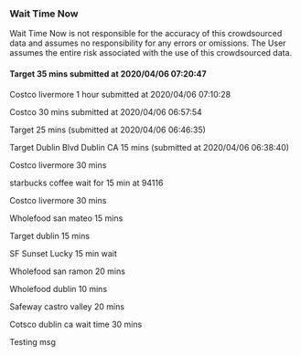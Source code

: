 
### Wait Time Now
Wait Time Now is not responsible for the accuracy of this crowdsourced data and assumes no responsibility for any errors or omissions. The User assumes the entire risk associated with the use of this crowdsourced data.   



#### Target 35 mins submitted at 2020/04/06 07:20:47




Costco livermore 1 hour submitted at 2020/04/06 07:10:28




Costco 30 mins submitted at 2020/04/06 06:57:54




Target 25 mins (submitted at 2020/04/06 06:46:35)




Target Dublin Blvd Dublin CA 15 mins (submitted at 2020/04/06 06:38:40)




Costco livermore 30 mins




starbucks coffee wait for 15 min at 94116




Costco livermore 30 mins




Wholefood san mateo 15 mins




Target dublin 15 mins




SF Sunset Lucky 15 min wait




Wholefood san ramon 20 mins




Wholefood dublin 10 mins




Safeway castro valley 20 mins




Cotsco dublin ca wait time 30 mins




Testing msg

